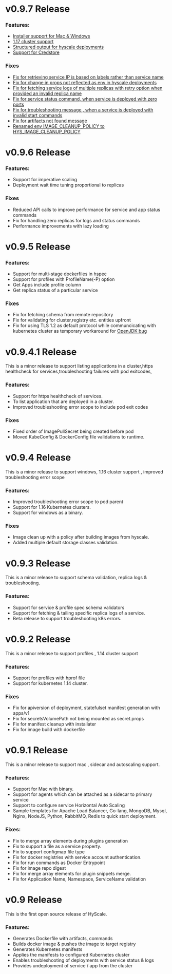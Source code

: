 # v0.9.7 Release

### Features:

* [Installer support for Mac & Windows](https://github.com/hyscale/hyscale/issues/222)
* [1.17 cluster support](https://github.com/hyscale/hyscale/issues/204)
* [Structured output for hyscale deployments](https://github.com/hyscale/hyscale/issues/206)
* [Support for Credstore](https://github.com/hyscale/hyscale/issues/222)
### Fixes

* [Fix for retrieving service IP is based on labels rather than service name](https://github.com/hyscale/hyscale/issues/192)
* [Fix for change in props not reflected as env in hyscale deployments](https://github.com/hyscale/hyscale/issues/210)
* [Fix for fetching service logs of multiple replicas with retry option when provided an invalid replica name](https://github.com/hyscale/hyscale/issues/219)
* [Fix for service status command, when service is deployed with zero ports](https://github.com/hyscale/hyscale/issues/220)
* [Fix for troubleshooting message , when a service is deployed with invalid start commands](https://github.com/hyscale/hyscale/issues/221)
* [Fix for artifacts not found message](https://github.com/hyscale/hyscale/issues/231)
* [Renamed env IMAGE_CLEANUP_POLICY to HYS_IMAGE_CLEANUP_POLICY](https://github.com/hyscale/hyscale/issues/278)  

# v0.9.6 Release

### Features:

* Support for imperative scaling 
* Deployment wait time tuning proportional to replicas  

### Fixes

* Reduced API calls to improve performance for service and app status commands
* Fix for handling zero replicas for logs and status commands
* Performance improvements with lazy loading   

# v0.9.5 Release

 ### Features:

* Support for multi-stage dockerfiles in hspec   
* Support for profiles with ProfileName(-P) option
* Get Apps include profile column
* Get replica status of a particular service 

### Fixes

* Fix for fetching schema from remote repository
* Fix for validating for cluster,registry etc. entities upfront
* Fix for using TLS 1.2 as default protocol while communcicating with kubernetes cluster as temporary workaround for [OpenJDK bug](https://bugs.openjdk.java.net/browse/JDK-8236039) 

# v0.9.4.1 Release

This is a minor release to support listing applications in a cluster,https healthcheck for services,troubleshooting failures with pod exitcodes, 

### Features:

* Support for https healthcheck of services.  
* To list application that are deployed in a cluster.
* Improved troubleshooting error scope to include pod exit codes

### Fixes

* Fixed order of ImagePullSecret being created before pod
* Moved KubeConfig & DockerConfig file validations to runtime.

# v0.9.4 Release

This is a minor release to support windows,  1.16 cluster support , improved troubleshooting error scope 

### Features:

* Improved troubleshooting error scope to pod parent 
* Support for 1.16 Kubernetes clusters.  
* Support for windows as a binary.

### Fixes

* Image clean up with a policy after building images from hyscale.
* Added multiple default storage classes validation.

# v0.9.3 Release

This is a minor release to support schema validation, replica logs & troubleshooting.

### Features:

* Support for service & profile spec schema validators 
* Support for fetching & tailing specific replica logs of a service.
* Beta release to support troubleshooting k8s errors.

# v0.9.2 Release

This is a minor release to support profiles , 1.14 cluster support

### Features:

* Support for profiles with hprof file
* Support for kubernetes 1.14 cluster.

### Fixes

* Fix for apiversion of deployment, statefulset manifest generation with apps/v1
* Fix for secretsVolumePath not being mounted as secret.props
* Fix for manifest cleanup with installater
* Fix for image build with dockerfile


# v0.9.1 Release

This is a minor release to support mac , sidecar and autoscaling support.

### Features:

* Support for Mac with binary.
* Support for agents which can be attached as a sidecar to primary service
* Support to configure service Horizontal Auto Scaling 
* Sample templates for Apache Load Balancer, Go-lang, MongoDB, Mysql, Nginx, NodeJS, Python, RabbitMQ, Redis to quick start deployment.


### Fixes:

* Fix to merge array elements during plugins generation
* Fix to support a file as a service property. 
* Fix to support configmap file type
* Fix for docker registries with service account authentication.
* Fix for run commands as Docker Entrypoint
* Fix for image repo digest
* Fix for merge array elements for plugin snippets merge. 
* Fix for Application Name, Namespace, ServiceName validation



# v0.9 Release

This is the first open source release of HyScale.

### Features:

* Generates Dockerfile with artifacts, commands
* Builds docker image &  pushes the image to target registry
* Generates Kubernetes manifests
* Applies the manifests to configured Kubernetes cluster
* Enables troubleshooting of deployments with service status & logs
* Provides undeployment of service / app from the cluster
